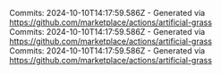 Commits: 2024-10-10T14:17:59.586Z - Generated via https://github.com/marketplace/actions/artificial-grass
<br>
Commits: 2024-10-10T14:17:59.586Z - Generated via https://github.com/marketplace/actions/artificial-grass
<br>
Commits: 2024-10-10T14:17:59.586Z - Generated via https://github.com/marketplace/actions/artificial-grass
<br>
